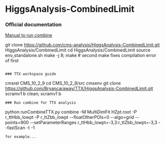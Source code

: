 HiggsAnalysis-CombinedLimit
===========================

### Official documentation

[Manual to run combine](http://cms-analysis.github.io/HiggsAnalysis-CombinedLimit/)


git clone https://github.com/cms-analysis/HiggsAnalysis-CombinedLimit.git HiggsAnalysis/CombinedLimit
cd HiggsAnalysis/CombinedLimit
source env_standalone.sh 
make -j 8; make # second make fixes compilation error of first
```

### TTX workspace guide
```
cmsrel CMS_10_2_9
cd CMS_10_2_9/src
cmsenv
git clone https://github.com/Bryancaraway/TTX/HiggsAnalysis-CombinedLimit.git
scramv1 b clean; scramv1 b
```
### Run combine for TTX analysis
```
python runCombineTTX.py
combine -M MultiDimFit HZpt.root -P r_ttHbb_lowpt -P r_ttZbb_lowpt --floatOtherPOIs=0 --algo=grid --points=900 --setParameterRanges r_ttHbb_lowpt=-3,3:r_ttZbb_lowpt=-3,3 --fastScan -t -1   
```
for example...
